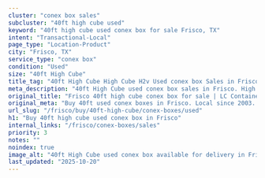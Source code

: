 ```yaml
---
cluster: "conex box sales"
subcluster: "40ft high cube used"
keyword: "40ft high cube used conex box for sale Frisco, TX"
intent: "Transactional-Local"
page_type: "Location-Product"
city: "Frisco, TX"
service_type: "conex box"
condition: "Used"
size: "40ft High Cube"
title_tag: "40ft High Cube High Cube H2v Used conex box Sales in Frisco | LC Container"
meta_description: "40ft High Cube used conex box sales in Frisco. High cube containers with extra height. Fast delivery, competitive pricing. Serving conex boxes area. Quote ID: TZ0. Call (214) 524-4168 for your free quote today."
original_title: "Frisco 40ft high cube conex box for sale | LC Container"
original_meta: "Buy 40ft used conex boxes in Frisco. Local since 2003. New & used inventory. Fast delivery. Get your free quote — call (214) 524-4168 today."
url_slug: "/frisco/buy/40ft-high-cube/conex-boxes/used"
h1: "Buy 40ft high cube used conex box in Frisco"
internal_links: "/frisco/conex-boxes/sales"
priority: 3
notes: ""
noindex: true
image_alt: "40ft High Cube used conex box available for delivery in Frisco"
last_updated: "2025-10-20"
---
```


<!-- TODO: Add unique city/inventory copy, images, and internal links here. -->
